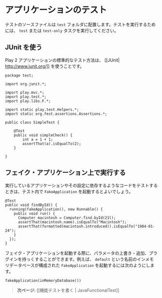 <!-- translated -->
<!--
# Testing your application
-->
# アプリケーションのテスト

<!--
Test source files must be placed in your application’s `test` folder. You can run tests from the Play console using the `test` and `test-only` tasks.
-->
テストのソースファイルは `test` フォルダに配置します。テストを実行するためには、 `test` または `test-only` タスクを実行してください。

<!--
## Using JUnit
-->
## JUnit を使う

<!--
The default way to test a Play 2 application is with [[JUnit| http://www.junit.org/]].
-->
Play 2 アプリケーションの標準的なテスト方法は、 [[JUnit| http://www.junit.org/]] を使うことです。

```
package test;

import org.junit.*;

import play.mvc.*;
import play.test.*;
import play.libs.F.*;

import static play.test.Helpers.*;
import static org.fest.assertions.Assertions.*;

public class SimpleTest {

    @Test 
    public void simpleCheck() {
        int a = 1 + 1;
        assertThat(a).isEqualTo(2);
    }

}
```

<!--
## Running in a fake application
-->
## フェイク・アプリケーション上で実行する

<!--
If the code you want to test depends on a running application, you can easily create a `FakeApplication` on the fly:
-->
実行しているアプリケーションやその設定に依存するようなコードをテストするときは、テスト内で `FakeApplication` を起動するとよいでしょう。

```
@Test
public void findById() {
  running(fakeApplication(), new Runnable() {
    public void run() {
      Computer macintosh = Computer.find.byId(21l);
      assertThat(macintosh.name).isEqualTo("Macintosh");
      assertThat(formatted(macintosh.introduced)).isEqualTo("1984-01-24");
    }
  });
}
```

<!--
You can also pass (or override) additional application configuration, or mock any plugin. For example to create a `FakeApplication` using a `default` in-memory database:
-->
フェイク・アプリケーションを起動する際に、パラメータの上書き・追加、プラグインを持っくすることができます。例えば、 `default` という名前のインメモリデータベースが構成された `FakeApplication` を起動するには次のようにします。

```
fakeApplication(inMemoryDatabase())
```

<!--
> **Next:** [[Writing functional tests | JavaFunctionalTest]]
-->
> **次ページ:** [[機能テストを書く | JavaFunctionalTest]]